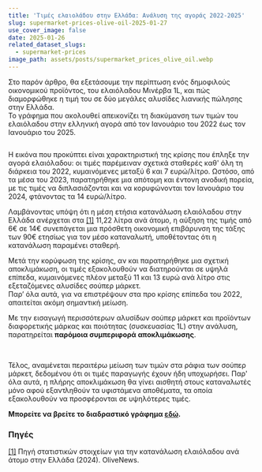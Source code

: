 ```yaml
---
title: 'Τιμές ελαιολάδου στην Ελλάδα: Ανάλυση της αγοράς 2022-2025'
slug: supermarket-prices-olive-oil-2025-01-27
use_cover_image: false
date: 2025-01-26
related_dataset_slugs:
  - supermarket-prices
image_path: assets/posts/supermarket_prices_olive_oil.webp
---
```


Στο παρόν άρθρο, θα εξετάσουμε την περίπτωση ενός δημοφιλούς οικονομικού προϊόντος, του ελαιόλαδου Μινέρβα 1L,
και πώς διαμορφώθηκε η τιμή του σε δύο μεγάλες αλυσίδες λιανικής πώλησης στην Ελλάδα.<br>
Το γράφημα που ακολουθεί απεικονίζει τη διακύμανση των τιμών του ελαιόλαδου στην ελληνική αγορά από τον Ιανουάριο του 2022 έως τον Ιανουάριο του 2025.

<img src="{{ site.baseurl }}/{{ item.image_path | default: 'assets/posts/supermarket-prices-olive-oil-2025-01.png' }}" class="img-fluid w-100 h-100" alt="">

Η εικόνα που προκύπτει είναι χαρακτηριστική της κρίσης που έπληξε την αγορά ελαιόλαδου: οι τιμές παρέμειναν σχετικά σταθερές καθ' όλη τη διάρκεια του 2022, κυμαινόμενες μεταξύ 6 και 7 ευρώ/λίτρο.
Ωστόσο, από τα μέσα του 2023, παρατηρήθηκε μια απότομη και έντονη ανοδική πορεία, με τις τιμές να διπλασιάζονται και να κορυφώνονται τον Ιανουάριο του 2024, φτάνοντας τα 14 ευρώ/λίτρο.

Λαμβάνοντας υπόψη ότι η μέση ετήσια κατανάλωση ελαιόλαδου στην Ελλάδα ανέρχεται
στα <a href="https://www.olivenews.gr/el/diatrofi/koyzina-estiasi/ellada-echase-tin-1i-thesi-stin-kefali-katanalosi-elaioladoy/">[1]</a> 11,22 λίτρα ανά άτομο,
η αύξηση της τιμής από 6€ σε 14€ συνεπάγεται μια πρόσθετη οικονομική επιβάρυνση της τάξης των 90€ ετησίως για τον μέσο καταναλωτή, υποθέτοντας ότι η κατανάλωση παραμένει σταθερή.

Μετά την κορύφωση της κρίσης, αν και παρατηρήθηκε μια σχετική αποκλιμάκωση, οι τιμές εξακολουθούν να διατηρούνται σε υψηλά επίπεδα, κυμαινόμενες πλέον μεταξύ 11 και 13 ευρώ ανά λίτρο στις εξεταζόμενες
αλυσίδες σούπερ μάρκετ.
<br>Παρ’ όλα αυτά, για να επιστρέψουν στα προ κρίσης επίπεδα του 2022, απαιτείται ακόμη σημαντική μείωση.

Με την εισαγωγή περισσότερων αλυσίδων σούπερ μάρκετ και προϊόντων διαφορετικής μάρκας και ποιότητας (συσκευασίας 1L) στην ανάλυση, παρατηρείται <strong>παρόμοια συμπεριφορά αποκλιμάκωσης</strong>.

<img src="{{ site.baseurl }}/{{ item.image_path | default: 'assets/posts/supermarket-prices-olive-oil-2025-01_02.png' }}" class="img-fluid w-100 h-100" alt="">

<img src="{{ site.baseurl }}/{{ item.image_path | default: 'assets/posts/supermarket-prices-olive-oil-2025-01_03.png' }}" class="img-fluid w-100 h-100" alt="">

Τέλος, αναμένεται περαιτέρω μείωση των τιμών στα ράφια των σούπερ μάρκετ, δεδομένου ότι οι τιμές παραγωγής έχουν ήδη υποχωρήσει. Παρ' όλα αυτά, η πλήρης αποκλιμάκωση θα γίνει αισθητή στους καταναλωτές
μόνο αφού εξαντληθούν τα υφιστάμενα αποθέματα, τα οποία εξακολουθούν να προσφέρονται σε υψηλότερες τιμές.

**Μπορείτε να βρείτε το διαδραστικό γράφημα [εδώ](https://dataforgreece.com/data-directory/supermarket-prices/).**


<div class="sources">
    <h3>Πηγές</h3>
    <p>
        <a href="https://www.olivenews.gr/el/diatrofi/koyzina-estiasi/ellada-echase-tin-1i-thesi-stin-kefali-katanalosi-elaioladoy/" target="_blank">[1]</a> Πηγή στατιστικών στοιχείων για την κατανάλωση ελαιόλαδου ανά άτομο στην Ελλάδα (2024). OliveNews.
    </p>
</div>
